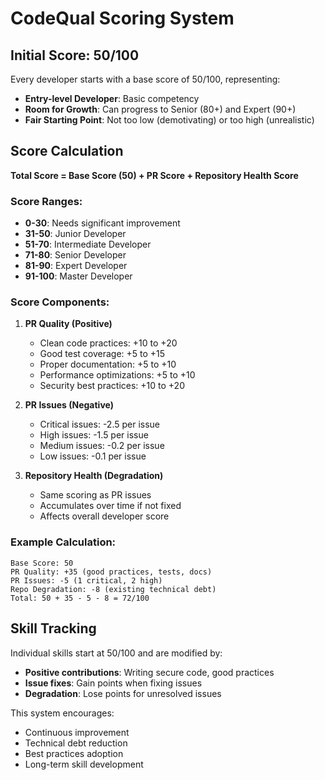 # CodeQual Scoring System

## Initial Score: 50/100

Every developer starts with a base score of 50/100, representing:
- **Entry-level Developer**: Basic competency
- **Room for Growth**: Can progress to Senior (80+) and Expert (90+)
- **Fair Starting Point**: Not too low (demotivating) or too high (unrealistic)

## Score Calculation

**Total Score = Base Score (50) + PR Score + Repository Health Score**

### Score Ranges:
- **0-30**: Needs significant improvement
- **31-50**: Junior Developer
- **51-70**: Intermediate Developer
- **71-80**: Senior Developer
- **81-90**: Expert Developer
- **91-100**: Master Developer

### Score Components:

1. **PR Quality (Positive)**
   - Clean code practices: +10 to +20
   - Good test coverage: +5 to +15
   - Proper documentation: +5 to +10
   - Performance optimizations: +5 to +10
   - Security best practices: +10 to +20

2. **PR Issues (Negative)**
   - Critical issues: -2.5 per issue
   - High issues: -1.5 per issue
   - Medium issues: -0.2 per issue
   - Low issues: -0.1 per issue

3. **Repository Health (Degradation)**
   - Same scoring as PR issues
   - Accumulates over time if not fixed
   - Affects overall developer score

### Example Calculation:
```
Base Score: 50
PR Quality: +35 (good practices, tests, docs)
PR Issues: -5 (1 critical, 2 high)
Repo Degradation: -8 (existing technical debt)
Total: 50 + 35 - 5 - 8 = 72/100
```

## Skill Tracking

Individual skills start at 50/100 and are modified by:
- **Positive contributions**: Writing secure code, good practices
- **Issue fixes**: Gain points when fixing issues
- **Degradation**: Lose points for unresolved issues

This system encourages:
- Continuous improvement
- Technical debt reduction
- Best practices adoption
- Long-term skill development